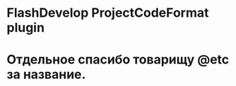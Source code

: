 FlashDevelop ProjectCodeFormat plugin
===========================
Отдельное спасибо товарищу @etc за название.
===========================
